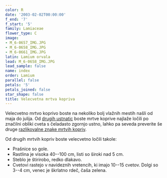 ```yaml
---
color: R
date: '2003-02-02T00:00:00'
f_end: '7'
f_start: '5'
family: Lamiaceae
flower_type: C
image:
- M_6-0657_IMG.JPG
- M_6-0658_IMG.JPG
- M_6-0661_IMG.JPG
latin: Lamium orvala
lead: M_6-0658_IMG.JPG
lead_sample: false
name: index
order: Lamium
parallel: false
petals: '5'
petals_joined: false
star_shape: false
title: Velecvetna mrtva kopriva
---
```

Velecvetno mrtvo koprivo boste na nekoliko bolj vlažnih mestih našli od maja do julija. Od [drugih ustnatic](../l_lamiaceae.htm) boste mrtve koprive najlaže ločili po značilni obliki cveta s čeladasto zgornjo ustno, lahko pa seveda preverite še druge [razlikovalne znake mrtvih kopriv](../l_lamium.htm).

Od drugih mrtvih kopriv boste velecvetno ločili takole:

-   Prašnice so gole.
-   Rastlina je visoka 40--100 cm, listi so široki nad 5 cm.
-   Steblo je štirirobo, redko dlakavo.
-   Cvetovi rastejo v navideznih vretencih, ki imajo 10--15 cvetov. Dolgi so 3--4 cm, venec je škrlatno rdeč, čaša zelena.
